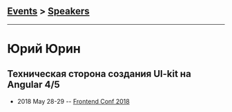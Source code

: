 ## [Events](../README.md) > [Speakers](../speakers.md)
---

# Юрий Юрин

## Техническая сторона создания UI-kit на Angular 4&#x2F;5
- 2018 May 28-29 -- [Frontend Conf 2018](https://www.youtube.com/watch?v=SCDkbhzgJug)    
